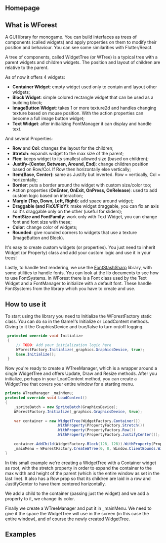 ## Homepage

## What is WForest

A GUI library for monogame. You can build interfaces as trees of components (called widgets)
and apply properties on them to modify their position and behaviour. You can see some similarities 
with Flutter/React.

A tree of components, called WidgetTree (or WTree) is a typical tree with a parent widgets and children widgets.
The position and layout of children are relative to the parent.

As of now it offers 4 widgets: 
- **Container Widget**: empty widget used only to contain and layout other widgets;
- **Block Widget**: simple colored rectangle widget that can be used as a building block;
- **ImageButton Widget**: takes 1 or more texture2d and handles changing texture based on mouse position. With the action properties can become a full image button widget;
- **Text Widget**: after initializing FontManager it can display and handle text.

And several Properties:
- **Row** and **Col**: changes the layout for the children; 
- **Stretch**: expands widget to the max size of the parent;
- **Flex**: keeps widget to its smallest allowed size (based on children);
- **Justify-(Center, Between, Around, End)**: change children position based on Row/Col. If Row then horizontally else vertically;
- **Item(Base, Center)**: same as Justify but inverted. Row = vertically, Col = horizontally;
- **Border**: puts a border around the widget with custom size/color too;
- Action properties (**OnEnter, OnExit, OnPress, OnRelease**): used to add custom logic based on interaction;
- **Margin (Top, Down, Left, Right)**: add space around widget;
- **Draggable (and FixX/FixY)**: make widget draggable, you can fix an axis so it's draggable only on the other (useful for sliders);
- **FontSize and FontFamily**: work only with Text Widget, you can change font and font size with these;
- **Color**: change color of widgets;
- **Rounded**: give rounded corners to widgets that use a texture (ImageButton and Block).

It's easy to create custom widgets (or properties). 
You just need to inherit Widget (or Property) class and add your custom logic and use it in your 
trees!

Lastly, to handle text rendering, we use the [FontStashSharp](https://github.com/rds1983/FontStashSharp) library, with some utilities to handle fonts. 
You can look at the lib documents to see how to use FontSystems. In WForest there is a Font class used by the Text Widget and a FontManager to initialize with a default font. 
These handle FontSystems from the library which you have to create and use.

## How to use it

To start using the library you need to Initialize the WForestFactory static class. 
You can do so in the Game1's Initialize or LoadContent methods. Giving to it the GraphicsDevice
and true/false to turn on/off logging.

```c#
 protected override void Initialize
 {
     // TODO: Add your initialization logic here
     WForestFactory.Initialize(_graphics.GraphicsDevice, true);
     base.Initialize();
 }
```

Now you're ready to create a WTreeManager, which is a wrapper around a single WidgetTree and offers
Update, Draw and Resize methods. After you initialize, perhaps in your LoadContent method, you can create a WidgetTree
that covers your entire window for a starting menu.

```c#
private WTreeManager _mainMenu;
protected override void LoadContent()
{
    _spriteBatch = new SpriteBatch(GraphicsDevice);
    WForestFactory.Initialize(_graphics.GraphicsDevice, true);
    
    var container = new WidgetTree(WidgetFactory.Container())
                       .WithProperty(PropertyFactory.Stretch())
                       .WithProperty(PropertyFactory.Row())
                       .WithProperty(PropertyFactory.JustifyCenter());
                        
    container.AddChild(WidgetFactory.Block(128, 128)).WithProperty(PropertyFactory.Color(Color.Aqua));
    _mainMenu = WForestFactory.CreateWTree(0, 0, Window.ClientBounds.Width, Window.ClientBounds.Height, container);
}
```
In this small example we're creating a WidgetTree with a Container widget as root, with the stretch property
in order to expand the container to the max width and height of the parent (which is the entire window as set in the last line).
It also has a Row prop so that its children are laid in a row and JustifyCenter to have them centered horizontally.

We add a child to the container (passing just the widget) and we add a property to it, we change its color.

Finally we create a WTreeManager and put it in _mainMenu. We need to give it the space the WidgetTree will use in the screen
(in this case the entire window), and of course the newly created WidgetTree.

## Examples